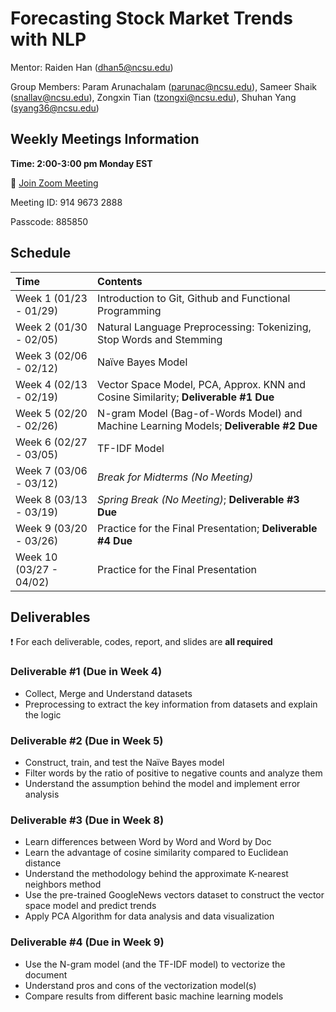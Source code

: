 # Forecasting Stock Market Trends with NLP

Mentor: Raiden Han (dhan5@ncsu.edu)

Group Members: Param Arunachalam (parunac@ncsu.edu), Sameer Shaik (snallav@ncsu.edu), Zongxin Tian (tzongxi@ncsu.edu), Shuhan Yang (syang36@ncsu.edu)


## Weekly Meetings Information

**Time: 2:00-3:00 pm Monday EST**

:deciduous_tree: [Join Zoom Meeting](https://ncsu.zoom.us/j/91496732888?pwd=a3pnVDFKeWRWbW9pcElWQkllWjI3dz09)

Meeting ID: 914 9673 2888

Passcode: 885850

## Schedule

|           Time          |                                        Contents                                       |
|:------------------------|:--------------------------------------------------------------------------------------|
| Week 1 (01/23 - 01/29)  | Introduction to Git, Github and Functional Programming                                |
| Week 2 (01/30 - 02/05)  | Natural Language Preprocessing: Tokenizing, Stop Words and Stemming                   |
| Week 3 (02/06 - 02/12)  | Naïve Bayes Model                                                                     |
| Week 4 (02/13 - 02/19)  | Vector Space Model, PCA, Approx. KNN and Cosine Similarity; **Deliverable #1 Due**    |
| Week 5 (02/20 - 02/26)  | N-gram Model (Bag-of-Words Model) and Machine Learning Models; **Deliverable #2 Due** |
| Week 6 (02/27 - 03/05)  | TF-IDF Model                                                                          |
| Week 7 (03/06 - 03/12)  | *Break for Midterms (No Meeting)*                                                     |
| Week 8 (03/13 - 03/19)  | *Spring Break (No Meeting)*; **Deliverable #3 Due**                                   |
| Week 9 (03/20 - 03/26)  | Practice for the Final Presentation; **Deliverable #4 Due**                           |
| Week 10 (03/27 - 04/02) | Practice for the Final Presentation                                                   |


## Deliverables

:exclamation: For each deliverable, codes, report, and slides are **all required**

### Deliverable #1 (Due in Week 4)

- Collect, Merge and Understand datasets
- Preprocessing to extract the key information from datasets and explain the logic

### Deliverable #2 (Due in Week 5)

- Construct, train, and test the Naïve Bayes model
- Filter words by the ratio of positive to negative counts and analyze them
- Understand the assumption behind the model and implement error analysis

### Deliverable #3 (Due in Week 8)

- Learn differences between Word by Word and Word by Doc
- Learn the advantage of cosine similarity compared to Euclidean distance
- Understand the methodology behind the approximate K-nearest neighbors method
- Use the pre-trained GoogleNews vectors dataset to construct the vector space model and predict trends
- Apply PCA Algorithm for data analysis and data visualization

### Deliverable #4 (Due in Week 9)

- Use the N-gram model (and the TF-IDF model) to vectorize the document
- Understand pros and cons of the vectorization model(s)
- Compare results from different basic machine learning models
